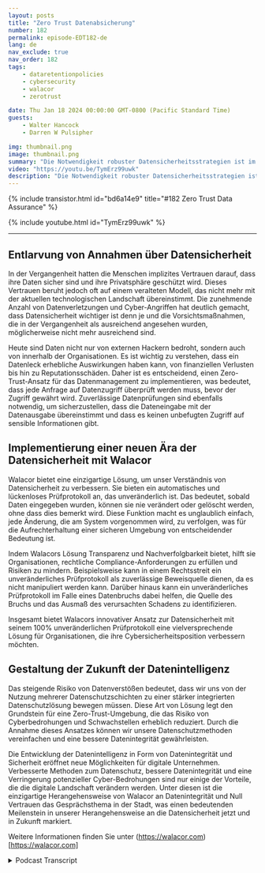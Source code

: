 ```yaml
---
layout: posts
title: "Zero Trust Datenabsicherung"
number: 182
permalink: episode-EDT182-de
lang: de
nav_exclude: true
nav_order: 182
tags:
    - dataretentionpolicies
    - cybersecurity
    - walacor
    - zerotrust

date: Thu Jan 18 2024 00:00:00 GMT-0800 (Pacific Standard Time)
guests:
    - Walter Hancock
    - Darren W Pulsipher

img: thumbnail.png
image: thumbnail.png
summary: "Die Notwendigkeit robuster Datensicherheitsstrategien ist im digitalen Zeitalter exponentiell gewachsen und hat weltweit für Unternehmen oberste Priorität erlangt. Walter Hancock, Cybersicherheitsexperte und CTO von Walacor, bietet scharfsinnige Einblicke in die Bedeutung der Datenintegrität und einen Null-Vertrauens-Ansatz in aktuellen Cybersicherheitsregimen."
video: "https://youtu.be/TymErz99uwk"
description: "Die Notwendigkeit robuster Datensicherheitsstrategien ist im digitalen Zeitalter exponentiell gewachsen und hat weltweit für Unternehmen oberste Priorität erlangt. Walter Hancock, Cybersicherheitsexperte und CTO von Walacor, bietet scharfsinnige Einblicke in die Bedeutung der Datenintegrität und einen Null-Vertrauens-Ansatz in aktuellen Cybersicherheitsregimen."
---
```


<div>
{% include transistor.html id="bd6a14e9" title="#182 Zero Trust Data Assurance" %}

{% include youtube.html id="TymErz99uwk" %}
</div>

---

## Entlarvung von Annahmen über Datensicherheit

In der Vergangenheit hatten die Menschen implizites Vertrauen darauf, dass ihre Daten sicher sind und ihre Privatsphäre geschützt wird. Dieses Vertrauen beruht jedoch oft auf einem veralteten Modell, das nicht mehr mit der aktuellen technologischen Landschaft übereinstimmt. Die zunehmende Anzahl von Datenverletzungen und Cyber-Angriffen hat deutlich gemacht, dass Datensicherheit wichtiger ist denn je und die Vorsichtsmaßnahmen, die in der Vergangenheit als ausreichend angesehen wurden, möglicherweise nicht mehr ausreichend sind.

Heute sind Daten nicht nur von externen Hackern bedroht, sondern auch von innerhalb der Organisationen. Es ist wichtig zu verstehen, dass ein Datenleck erhebliche Auswirkungen haben kann, von finanziellen Verlusten bis hin zu Reputationsschäden. Daher ist es entscheidend, einen Zero-Trust-Ansatz für das Datenmanagement zu implementieren, was bedeutet, dass jede Anfrage auf Datenzugriff überprüft werden muss, bevor der Zugriff gewährt wird. Zuverlässige Datenprüfungen sind ebenfalls notwendig, um sicherzustellen, dass die Dateneingabe mit der Datenausgabe übereinstimmt und dass es keinen unbefugten Zugriff auf sensible Informationen gibt.

## Implementierung einer neuen Ära der Datensicherheit mit Walacor

Walacor bietet eine einzigartige Lösung, um unser Verständnis von Datensicherheit zu verbessern. Sie bieten ein automatisches und lückenloses Prüfprotokoll an, das unveränderlich ist. Das bedeutet, sobald Daten eingegeben wurden, können sie nie verändert oder gelöscht werden, ohne dass dies bemerkt wird. Diese Funktion macht es unglaublich einfach, jede Änderung, die am System vorgenommen wird, zu verfolgen, was für die Aufrechterhaltung einer sicheren Umgebung von entscheidender Bedeutung ist.

Indem Walacors Lösung Transparenz und Nachverfolgbarkeit bietet, hilft sie Organisationen, rechtliche Compliance-Anforderungen zu erfüllen und Risiken zu mindern. Beispielsweise kann in einem Rechtsstreit ein unveränderliches Prüfprotokoll als zuverlässige Beweisquelle dienen, da es nicht manipuliert werden kann. Darüber hinaus kann ein unveränderliches Prüfprotokoll im Falle eines Datenbruchs dabei helfen, die Quelle des Bruchs und das Ausmaß des verursachten Schadens zu identifizieren.

Insgesamt bietet Walacors innovativer Ansatz zur Datensicherheit mit seinem 100% unveränderlichen Prüfprotokoll eine vielversprechende Lösung für Organisationen, die ihre Cybersicherheitsposition verbessern möchten.

## Gestaltung der Zukunft der Datenintelligenz

Das steigende Risiko von Datenverstößen bedeutet, dass wir uns von der Nutzung mehrerer Datenschutzschichten zu einer stärker integrierten Datenschutzlösung bewegen müssen. Diese Art von Lösung legt den Grundstein für eine Zero-Trust-Umgebung, die das Risiko von Cyberbedrohungen und Schwachstellen erheblich reduziert. Durch die Annahme dieses Ansatzes können wir unsere Datenschutzmethoden vereinfachen und eine bessere Datenintegrität gewährleisten.

Die Entwicklung der Datenintelligenz in Form von Datenintegrität und Sicherheit eröffnet neue Möglichkeiten für digitale Unternehmen. Verbesserte Methoden zum Datenschutz, bessere Datenintegrität und eine Verringerung potenzieller Cyber-Bedrohungen sind nur einige der Vorteile, die die digitale Landschaft verändern werden. Unter diesen ist die einzigartige Herangehensweise von Walacor an Datenintegrität und Null Vertrauen das Gesprächsthema in der Stadt, was einen bedeutenden Meilenstein in unserer Herangehensweise an die Datensicherheit jetzt und in Zukunft markiert.

Weitere Informationen finden Sie unter (https://walacor.com)[https://walacor.com]



<details>
<summary> Podcast Transcript </summary>

<p></p>

</details>
